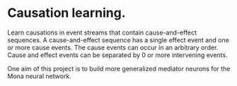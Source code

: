 # Causation learning.

Learn causations in event streams that contain cause-and-effect sequences. A cause-and-effect
sequence has a single effect event and one or more cause events. The cause events can occur in
an arbitrary order. Cause and effect events can be separated by 0 or more intervening events.

One aim of this project is to build more generalized mediator neurons for the Mona neural network.
